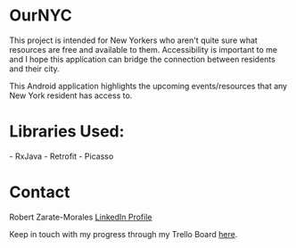 # OurNYC


This project is intended for New Yorkers who aren't quite sure what resources are free and available to them. Accessibility is important to me and I hope this application can bridge the connection between residents and their city.

This Android application highlights the upcoming events/resources that any New York resident has access to.

<h1>Libraries Used:</h1>
- RxJava
- Retrofit
- Picasso

<h1>Contact</h1>
Robert Zarate-Morales
<a href="www.linkedin.com/in/robert-zarate-morales">LinkedIn Profile</a>


Keep in touch with my progress through my Trello Board <a href="https://trello.com/invite/b/mvXzukq9/2680d42524b51953957121f3b6592402/robert-solo-project">here</a>.
